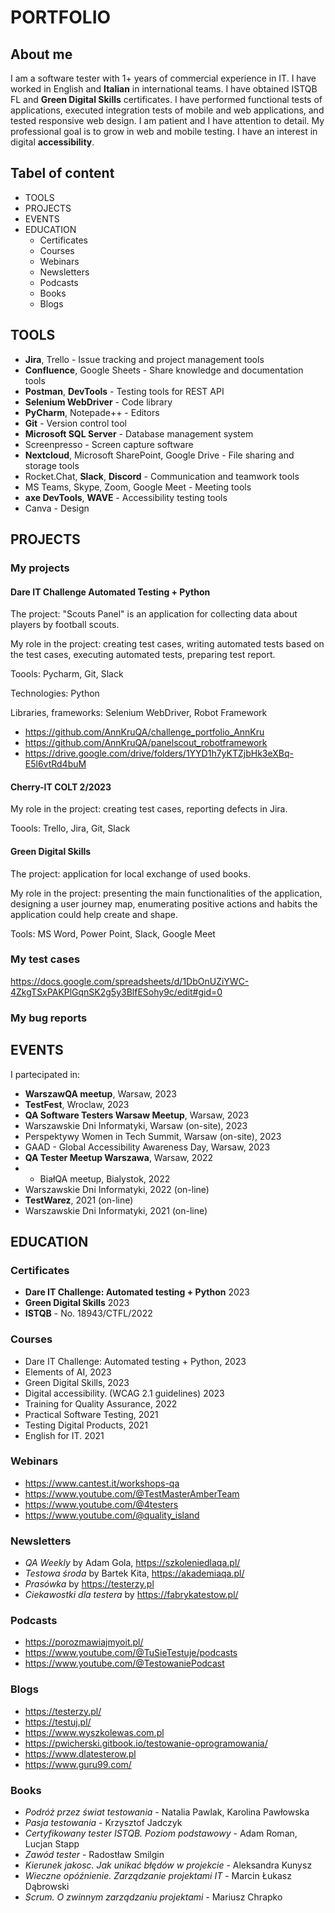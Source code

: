 # PORTFOLIO

## About me

I am a software tester with 1+ years of commercial experience in IT. I have worked in English and **Italian** in international teams. I have obtained ISTQB FL and **Green Digital Skills** certificates. I have performed functional tests of applications, executed integration tests of mobile and web applications, and tested responsive web design. I am patient and I have attention to detail. My professional goal is to grow in web and mobile testing. I have an interest in digital **accessibility**.

## Tabel of content

* TOOLS
* PROJECTS
* EVENTS
* EDUCATION
  * Certificates
  * Courses
  * Webinars
  * Newsletters
  * Podcasts
  * Books
  * Blogs

## TOOLS

* **Jira**, Trello - Issue tracking and project management tools
* **Confluence**, Google Sheets - Share knowledge and documentation tools
* **Postman**, **DevTools** - Testing tools for REST API
* **Selenium WebDriver** - Code library
* **PyCharm**, Notepade++ - Editors
* **Git** - Version control tool
* **Microsoft SQL Server** - Database management system
* Screenpresso - Screen capture software
* **Nextcloud**, Microsoft SharePoint, Google Drive - File sharing and storage tools
* Rocket.Chat, **Slack**, **Discord** - Communication and teamwork tools
* MS Teams, Skype, Zoom, Google Meet - Meeting tools
* **axe DevTools**, **WAVE** - Accessibility testing tools
* Canva - Design


## PROJECTS

### My projects

#### Dare IT Challenge Automated Testing + Python

The project: "Scouts Panel" is an application for collecting data about players by football scouts.

My role in the project: creating test cases, writing automated tests based on the test cases, executing automated tests, preparing test report.

Toools: Pycharm, Git, Slack

Technologies: Python

Libraries, frameworks: Selenium WebDriver, Robot Framework

  * https://github.com/AnnKruQA/challenge_portfolio_AnnKru
  * https://github.com/AnnKruQA/panelscout_robotframework
  * https://drive.google.com/drive/folders/1YYD1h7yKTZjbHk3eXBq-E5l6vtRd4buM
 
#### Cherry-IT COLT 2/2023

My role in the project: creating test cases, reporting defects in Jira.

Toools: Trello, Jira, Git, Slack
 
#### Green Digital Skills

The project: application for local exchange of used books.

My role in the project: presenting the main functionalities of the application, designing a user journey map, enumerating positive actions and habits the application could help create and shape.

Tools: MS Word, Power Point, Slack, Google Meet

### My test cases

https://docs.google.com/spreadsheets/d/1DbOnUZiYWC-4ZkgTSxPAKPlGqnSK2g5y3BlfESohy9c/edit#gid=0

### My bug reports


## EVENTS

I partecipated in:
* **WarszawQA meetup**, Warsaw, 2023
* **TestFest**, Wroclaw, 2023
* **QA Software Testers Warsaw Meetup**, Warsaw, 2023
* Warszawskie Dni Informatyki, Warsaw (on-site), 2023
* Perspektywy Women in Tech Summit, Warsaw (on-site), 2023
* GAAD - Global Accessibility Awareness Day, Warsaw, 2023
* **QA Tester Meetup Warszawa**, Warsaw, 2022
* * BiałQA meetup, Bialystok, 2022
* Warszawskie Dni Informatyki, 2022 (on-line)
* **TestWarez**, 2021 (on-line)
* Warszawskie Dni Informatyki, 2021 (on-line)

## EDUCATION

### Certificates

* **Dare IT Challenge: Automated testing + Python** 2023
* **Green Digital Skills** 2023
* **ISTQB** - No. 18943/CTFL/2022

### Courses

* Dare IT Challenge: Automated testing + Python, 2023
* Elements of AI, 2023
* Green Digital Skills, 2023
* Digital accessibility. (WCAG 2.1 guidelines) 2023
* Training for Quality Assurance, 2022
* Practical Software Testing, 2021
* Testing Digital Products, 2021
* English for IT. 2021

### Webinars

* https://www.cantest.it/workshops-qa
* https://www.youtube.com/@TestMasterAmberTeam
* https://www.youtube.com/@4testers
* https://www.youtube.com/@quality_island

### Newsletters

* *QA Weekly* by Adam Gola, https://szkoleniedlaqa.pl/
* *Testowa środa* by Bartek Kita, https://akademiaqa.pl/
* *Prasówka* by https://testerzy.pl
* *Ciekawostki dla testera* by https://fabrykatestow.pl/

### Podcasts

* https://porozmawiajmyoit.pl/
* https://www.youtube.com/@TuSieTestuje/podcasts
* https://www.youtube.com/@TestowaniePodcast

### Blogs

* https://testerzy.pl/
* https://testuj.pl/
* https://www.wyszkolewas.com.pl
* https://pwicherski.gitbook.io/testowanie-oprogramowania/
* https://www.dlatesterow.pl
* https://www.guru99.com/

### Books

* *Podróż przez świat testowania* - Natalia Pawlak, Karolina Pawłowska
* *Pasja testowania* - Krzysztof Jadczyk
* *Certyfikowany tester ISTQB. Poziom podstawowy* - Adam Roman, Lucjan Stapp
* *Zawód tester* - Radostław Smilgin
* *Kierunek jakosc. Jak unikać błędów w projekcie* - Aleksandra Kunysz
* *Wieczne opóźnienie. Zarządzanie projektami IT* - Marcin Łukasz Dąbrowski
* *Scrum. O zwinnym zarządzaniu projektami* - Mariusz Chrapko
 
